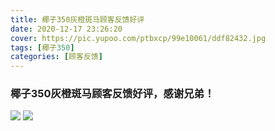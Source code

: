 ```yaml
---
title: 椰子350灰橙斑马顾客反馈好评
date: 2020-12-17 23:26:20
cover: https://pic.yupoo.com/ptbxcp/99e10061/ddf82432.jpg
tags: [椰子350]
categories: [顾客反馈]
---
```


###  椰子350灰橙斑马顾客反馈好评，感谢兄弟！
![](https://pic.yupoo.com/ptbxcp/d87a21fa/690463f9.jpg)
![](https://pic.yupoo.com/ptbxcp/99e10061/ddf82432.jpg)
